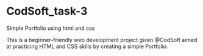 # CodSoft_task-3
Simple Portfolio using html and css

This is a beginner-friendly web development project given @CodSoft aimed at practicing HTML and CSS skills by creating a simple Portfolio.
